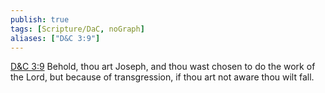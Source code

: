 ```yaml
---
publish: true
tags: [Scripture/DaC, noGraph]
aliases: ["D&C 3:9"]
---
```

[D&C 3:9](https://churchofjesuschrist.org/study/scriptures/dc-testament/dc/3?lang=eng&id=p9#p9) Behold, thou art Joseph, and thou wast chosen to do the work of the Lord, but because of transgression, if thou art not aware thou wilt fall.
